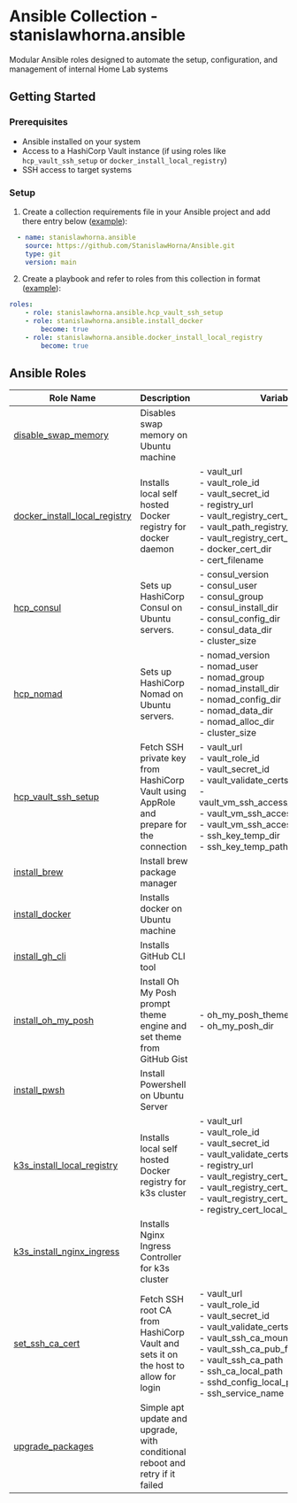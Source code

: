 # Ansible Collection - stanislawhorna.ansible

Modular Ansible roles designed to automate the setup, configuration,
and management of internal Home Lab systems

## Getting Started

### Prerequisites

- Ansible installed on your system
- Access to a HashiCorp Vault instance
  (if using roles like `hcp_vault_ssh_setup` or `docker_install_local_registry`)
- SSH access to target systems

### Setup

1. Create a collection requirements file in your Ansible project and add there entry below ([example](https://github.com/HornaHomeLab/pve-r7/blob/main/ansible/collections/requirements.yml#L5C1-L8C18)):

```YAML
  - name: stanislawhorna.ansible
    source: https://github.com/StanislawHorna/Ansible.git
    type: git
    version: main
```

2. Create a playbook and refer to roles from this collection in format ([example](https://github.com/HornaHomeLab/pve-r7/blob/main/ansible/docker.yml#L9C1-L14C19)):

```YAML
roles:
    - role: stanislawhorna.ansible.hcp_vault_ssh_setup
    - role: stanislawhorna.ansible.install_docker
        become: true
    - role: stanislawhorna.ansible.docker_install_local_registry
        become: true
```

## Ansible Roles

| Role Name | Description | Variables |
| --------- | ----------- | ---------- |
[disable_swap_memory](/roles/disable_swap_memory/tasks/main.yml) | Disables swap memory on Ubuntu machine |  |
[docker_install_local_registry](/roles/docker_install_local_registry/tasks/main.yml) | Installs local self hosted Docker registry for docker daemon | - vault_url<br> - vault_role_id<br> - vault_secret_id<br> - registry_url<br> - vault_registry_cert_mount_point<br> - vault_path_registry_cert<br> - vault_registry_cert_field<br> - docker_cert_dir<br> - cert_filename |
[hcp_consul](/roles/hcp_consul/tasks/main.yml) | Sets up HashiCorp Consul on Ubuntu servers. | - consul_version<br> - consul_user<br> - consul_group<br> - consul_install_dir<br> - consul_config_dir<br> - consul_data_dir<br> - cluster_size |
[hcp_nomad](/roles/hcp_nomad/tasks/main.yml) | Sets up HashiCorp Nomad on Ubuntu servers. | - nomad_version<br> - nomad_user<br> - nomad_group<br> - nomad_install_dir<br> - nomad_config_dir<br> - nomad_data_dir<br> - nomad_alloc_dir<br> - cluster_size |
[hcp_vault_ssh_setup](/roles/hcp_vault_ssh_setup/tasks/main.yml) | Fetch SSH private key from HashiCorp Vault using AppRole and prepare for the connection | - vault_url<br> - vault_role_id<br> - vault_secret_id<br> - vault_validate_certs<br> - vault_vm_ssh_access_key_mount_point<br> - vault_vm_ssh_access_key_field<br> - vault_vm_ssh_access_key_path<br> - ssh_key_temp_dir<br> - ssh_key_temp_path |
[install_brew](/roles/install_brew/tasks/main.yml) | Install brew package manager |  |
[install_docker](/roles/install_docker/tasks/main.yml) | Installs docker on Ubuntu machine |  |
[install_gh_cli](/roles/install_gh_cli/tasks/main.yml) | Installs GitHub CLI tool |  |
[install_oh_my_posh](/roles/install_oh_my_posh/tasks/main.yml) | Install Oh My Posh prompt theme engine and set theme from GitHub Gist | - oh_my_posh_theme_gist_url<br> - oh_my_posh_dir |
[install_pwsh](/roles/install_pwsh/tasks/main.yml) | Install Powershell on Ubuntu Server |  |
[k3s_install_local_registry](/roles/k3s_install_local_registry/tasks/main.yml) | Installs local self hosted Docker registry for k3s cluster | - vault_url<br> - vault_role_id<br> - vault_secret_id<br> - vault_validate_certs<br> - registry_url<br> - vault_registry_cert_mount_point<br> - vault_registry_cert_path<br> - vault_registry_cert_field<br> - registry_cert_local_k3s_path |
[k3s_install_nginx_ingress](/roles/k3s_install_nginx_ingress/tasks/main.yml) | Installs Nginx Ingress Controller for k3s cluster |  |
[set_ssh_ca_cert](/roles/set_ssh_ca_cert/tasks/main.yml) | Fetch SSH root CA from HashiCorp Vault and sets it on the host to allow for login | - vault_url<br> - vault_role_id<br> - vault_secret_id<br> - vault_validate_certs<br> - vault_ssh_ca_mount_point<br> - vault_ssh_ca_pub_field<br> - vault_ssh_ca_path<br> - ssh_ca_local_path<br> - sshd_config_local_path<br> - ssh_service_name |
[upgrade_packages](/roles/upgrade_packages/tasks/main.yml) | Simple apt update and upgrade, with conditional reboot and retry if it failed |  |
